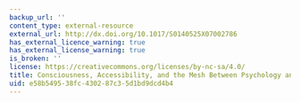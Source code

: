 ```yaml
---
backup_url: ''
content_type: external-resource
external_url: http://dx.doi.org/10.1017/S0140525X07002786
has_external_licence_warning: true
has_external_license_warning: true
is_broken: ''
license: https://creativecommons.org/licenses/by-nc-sa/4.0/
title: Consciousness, Accessibility, and the Mesh Between Psychology and Neuroscience
uid: e58b5495-38fc-4302-87c3-5d1bd9dcd4b4
---
```

